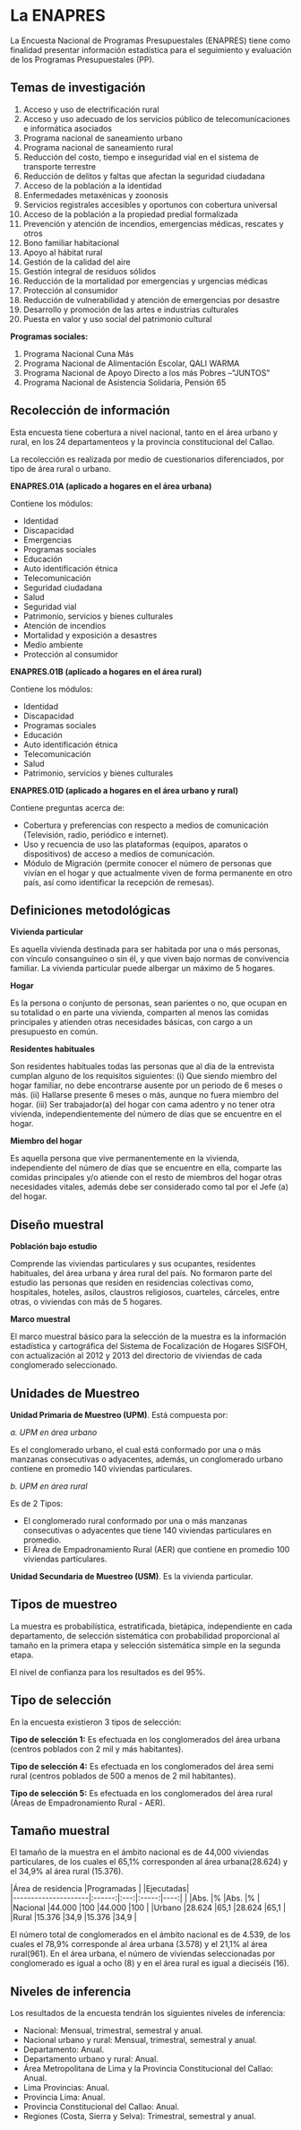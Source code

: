 # La ENAPRES

La Encuesta Nacional de Programas Presupuestales (ENAPRES) tiene como finalidad presentar información estadística para el seguimiento y evaluación de los Programas Presupuestales (PP).

## Temas de investigación
1. Acceso y uso de electrificación rural
2. Acceso y uso adecuado de los servicios público de telecomunicaciones e informática asociados
3. Programa nacional de saneamiento urbano
4. Programa nacional de saneamiento rural
5. Reducción del costo, tiempo e inseguridad vial en el sistema de transporte terrestre
6. Reducción de delitos y faltas que afectan la seguridad ciudadana
7. Acceso de la población a la identidad
8. Enfermedades metaxénicas y zoonosis
9. Servicios registrales accesibles y oportunos con cobertura universal
10. Acceso de la población a la propiedad predial formalizada
11. Prevención y atención de incendios, emergencias médicas, rescates y otros
12. Bono familiar habitacional
13. Apoyo al hábitat rural
14. Gestión de la calidad del aire
15. Gestión integral de residuos sólidos
16. Reducción de la mortalidad por emergencias y urgencias médicas
17. Protección al consumidor
18. Reducción de vulnerabilidad y atención de emergencias por desastre
19. Desarrollo y promoción de las artes e industrias culturales
20. Puesta en valor y uso social del patrimonio cultural

**Programas sociales:**

1. Programa Nacional Cuna Más
2. Programa Nacional de Alimentación Escolar, QALI WARMA
3. Programa Nacional de Apoyo Directo a los más Pobres –"JUNTOS"
4. Programa Nacional de Asistencia Solidaria, Pensión 65

## Recolección de información

Esta encuesta tiene cobertura a nivel nacional, tanto en el área urbano y rural, en los 24 departamenteos y la provincia constitucional del Callao. 

La recolección es realizada por medio de cuestionarios diferenciados, por tipo de área rural o urbano.

**ENAPRES.01A (aplicado a hogares en el área urbana)**

Contiene los módulos:

- Identidad
- Discapacidad 
- Emergencias 
- Programas sociales 
- Educación 
- Auto identificación étnica
- Telecomunicación
- Seguridad ciudadana
- Salud
- Seguridad vial
- Patrimonio, servicios y bienes culturales
- Atención de incendios
- Mortalidad y exposición a desastres
- Medio ambiente
- Protección al consumidor

**ENAPRES.01B (aplicado a hogares en el área rural)**

Contiene los módulos: 

- Identidad
- Discapacidad
- Programas sociales
- Educación
- Auto identificación étnica
- Telecomunicación
- Salud
- Patrimonio, servicios y bienes culturales

**ENAPRES.01D (aplicado a hogares en el área urbano y rural)**

Contiene preguntas acerca de:

- Cobertura y preferencias con respecto a medios de comunicación (Televisión, radio, periódico e internet).
- Uso y recuencia de uso las plataformas (equipos, aparatos  o dispositivos) de acceso a medios de comunicación.
- Módulo de Migración (permite conocer el número de personas que vivían en el hogar y que actualmente viven de forma permanente en otro país, así como identificar la recepción de remesas).


## Definiciones metodológicas

**Vivienda particular**

Es aquella vivienda destinada para ser habitada por una o más personas, con vínculo consanguíneo o sin él, y que viven bajo normas de convivencia familiar. La vivienda particular puede albergar un máximo de 5 hogares.

**Hogar**

Es la persona o conjunto de personas, sean parientes o no, que ocupan en su totalidad o en parte una vivienda, comparten al menos las comidas principales y atienden otras necesidades básicas, con cargo a un presupuesto en común.

**Residentes habituales**

Son residentes habituales todas las personas que al día de la entrevista cumplan alguno de los requisitos siguientes: (i) Que siendo miembro del hogar familiar, no debe encontrarse ausente por un periodo de 6 meses o más. (ii) Hallarse presente 6 meses o más, aunque no fuera miembro del hogar.
(iii) Ser trabajador(a) del hogar con cama adentro y no tener otra vivienda, independientemente del número de días que se encuentre en el hogar.

**Miembro del hogar**

Es aquella persona que vive permanentemente en la vivienda, independiente del número de días que se encuentre en ella, comparte las comidas principales y/o atiende con el resto de miembros del hogar otras necesidades vitales, además debe ser considerado como tal por el Jefe (a) del hogar.

## Diseño muestral

**Población bajo estudio**

Comprende las viviendas particulares y sus ocupantes, residentes habituales, del área urbana y área rural del país. No formaron parte del estudio las personas que residen en residencias colectivas como, hospitales, hoteles, asilos, claustros religiosos, cuarteles, cárceles, entre otras, o viviendas con más de 5 hogares.

**Marco muestral**

El marco muestral básico para la selección de la muestra es la información estadística y cartográfica del Sistema de Focalización de Hogares SISFOH, con actualización al 2012 y 2013 del directorio de viviendas de cada conglomerado seleccionado.

## Unidades de Muestreo

**Unidad Primaria de Muestreo (UPM)**.
Está compuesta por:

*a. UPM en área urbano* 

Es el conglomerado urbano, el cual está conformado por una o más manzanas consecutivas o adyacentes, además, un conglomerado urbano contiene en promedio 140 viviendas particulares.

*b. UPM en área rural*

Es de 2 Tipos: 

- El conglomerado rural conformado por una o más manzanas consecutivas o adyacentes que tiene 140 viviendas particulares en promedio.
- El Área de Empadronamiento Rural (AER) que contiene en promedio 100 viviendas particulares.

**Unidad Secundaria de Muestreo (USM)**. Es la vivienda particular.

## Tipos de muestreo

La muestra es probabilística, estratificada, bietápica, independiente en cada departamento, de selección sistemática con probabilidad proporcional al tamaño en la primera etapa y selección sistemática simple en la segunda etapa.

El nivel de confianza para los resultados es del 95%.

## Tipo de selección

En la encuesta existieron 3 tipos de selección:

**Tipo de selección 1:** Es efectuada en los conglomerados del área urbana (centros poblados con 2 mil y más habitantes). 

**Tipo de selección 4:** Es efectuada en los conglomerados del área semi rural (centros poblados de 500 a menos de 2 mil habitantes).

**Tipo de selección 5:** Es efectuada en los conglomerados del área rural (Áreas de Empadronamiento Rural - AER).

## Tamaño muestral

El tamaño de la muestra en el ámbito nacional es de 44,000 viviendas particulares, de los cuales el 65,1% corresponden al área urbana(28.624) y el 34,9% al área rural (15.376).

|Área de residencia   |Programadas   |  |Ejecutadas|  
|---------------------|:------:|:---:|:-----:|----:|
|                     |Abs.    |%    |Abs.   |%    |
|Nacional             |44.000  |100  |44.000 |100  |
|Urbano               |28.624  |65,1 |28.624 |65,1 |
|Rural                |15.376  |34,9 |15.376 |34,9 |

El número total de conglomerados en el ámbito nacional es de 4.539, de los cuales el 78,9% corresponde al área urbana (3.578) y el 21,1% al área rural(961). En el área urbana, el número de viviendas seleccionadas por conglomerado es igual a ocho (8) y en el área rural es igual a dieciséis (16).

## Niveles de inferencia

Los resultados de la encuesta tendrán los siguientes niveles de inferencia:
- Nacional: Mensual, trimestral, semestral y anual.
- Nacional urbano y rural: Mensual, trimestral, semestral y anual.
- Departamento: Anual.
- Departamento urbano y rural: Anual.
- Área Metropolitana de Lima y la Provincia Constitucional del Callao: Anual.
- Lima Provincias: Anual.
- Provincia Lima: Anual.
- Provincia Constitucional del Callao: Anual.
- Regiones (Costa, Sierra y Selva): Trimestral, semestral y anual.













